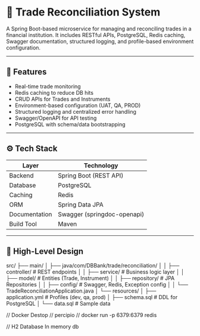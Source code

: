 # 🏦 Trade Reconciliation System

A Spring Boot-based microservice for managing and reconciling trades in a financial institution. It includes RESTful APIs, PostgreSQL, Redis caching, Swagger documentation, structured logging, and profile-based environment configuration.

---

## 📌 Features

- Real-time trade monitoring
- Redis caching to reduce DB hits
- CRUD APIs for Trades and Instruments
- Environment-based configuration (UAT, QA, PROD)
- Structured logging and centralized error handling
- Swagger/OpenAPI for API testing
- PostgreSQL with schema/data bootstrapping

---

## ⚙️ Tech Stack

| Layer          | Technology                  |
|----------------|-----------------------------|
| Backend        | Spring Boot (REST API)      |
| Database       | PostgreSQL                  |
| Caching        | Redis                       |
| ORM            | Spring Data JPA             |
| Documentation  | Swagger (springdoc-openapi) |
| Build Tool     | Maven                       |

---

## 📁 High-Level Design


src/
├── main/
│ ├── java/com/DBBank/trade/reconciliation/
│ │ ├── controller/ # REST endpoints
│ │ ├── service/ # Business logic layer
│ │ ├── model/ # Entities (Trade, Instrument)
│ │ ├── repository/ # JPA Repositories
│ │ ├── config/ # Swagger, Redis, Exception config
│ │ └── TradeReconciliationApplication.java
│ └── resources/
│ ├── application.yml # Profiles (dev, qa, prod)
│ ├── schema.sql # DDL for PostgreSQL
│ └── data.sql # Sample data

// Docker Destop
// percipio
// docker run -p 6379:6379 redis

// H2 Database In memory db

